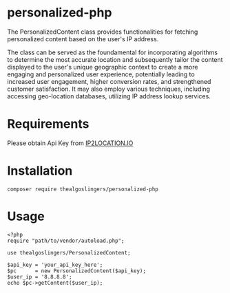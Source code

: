 # personalized-php
The PersonalizedContent class provides functionalities for fetching personalized content based on the user's IP address.

The class can be served as the foundamental for incorporating algorithms to determine the most accurate location and subsequently tailor the content displayed to the user's unique geographic context to create a more engaging and personalized user experience, potentially leading to increased user engagement, higher conversion rates, and strengthened customer satisfaction.
It may also employ various techniques, including accessing geo-location databases, utilizing IP address lookup services.

<h1>Requirements</h1>
Please obtain Api Key from <a href="https://www.ip2location.io/">IP2LOCATION.IO</a>

<h1>Installation</h1>
<code>composer require thealgoslingers/personalized-php</code>

<h1>Usage</h1>

```
<?php
require "path/to/vendor/autoload.php";

use thealgoslingers/PersonalizedContent;

$api_key = 'your_api_key_here';
$pc      = new PersonalizedContent($api_key);
$user_ip = '8.8.8.8';
echo $pc->getContent($user_ip);
```
